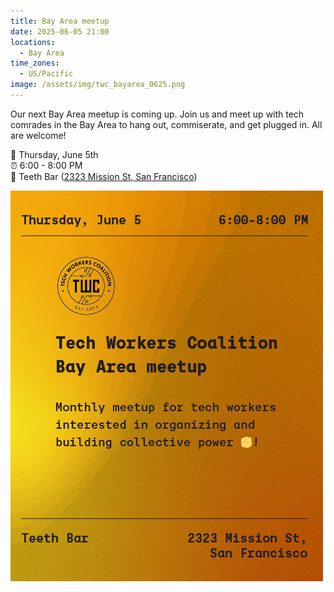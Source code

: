 ```yaml
---
title: Bay Area meetup
date: 2025-06-05 21:00
locations:
  - Bay Area
time_zones:
  - US/Pacific
image: /assets/img/twc_bayarea_0625.png
---
```

Our next Bay Area meetup is coming up. Join us and meet up with tech comrades in the Bay Area to hang out, commiserate, and get plugged in. All are welcome!

📆 Thursday, June 5th\
⏰ 6:00 - 8:00 PM\
**📍** Teeth Bar ([2323 Mission St, San Francisco](https://click.actionnetwork.org/ss/c/u001.xqm-apKpWqGuZCDDu9wrxaE2AW4g_h8djIM95v6-zhbz6ZOjuRFyqq1O6__0y8DaDDE7U_AJYgWyACjkGp_lpSQz4mpYv33EJ8jfesvEOxufmSp-n4EjpCO3tPwmd7PwaZke1L4-OG4Xjp-Qx8kKkHWPvE4luLy-VH5oQjs9-dSUHLPblT_hBvO5Vayl3gOBIqfR6kly8lQns1YsI_30IebPM9Ym08gXUHeHN9wEfxt6Xy25t1M8eE3AY8Ct4LtU/4fa/NnDa2tojQJ-AVb60NjxUZQ/h13/h001.bW257lH7QGTUkgJ1ST4sjb35_Kgb8WWbSAdhT2Fm8N8))

![](/assets/img/twc_bayarea_0625.png)
